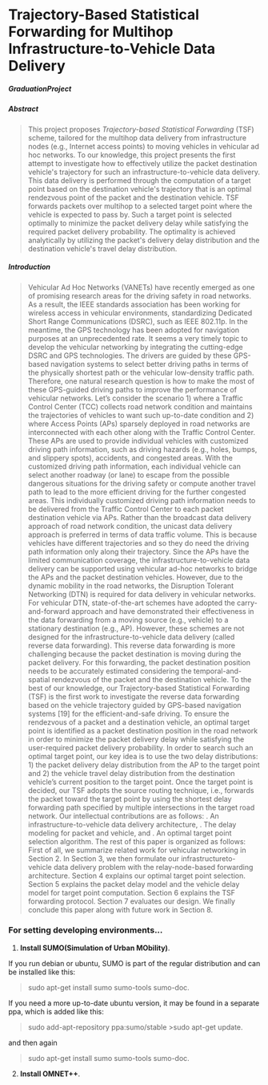 # Trajectory-Based Statistical Forwarding for Multihop Infrastructure-to-Vehicle Data Delivery
##### GraduationProject

##### Abstract
>This project proposes _Trajectory-based Statistical Forwarding_ (TSF) scheme, tailored for the multihop data delivery from infrastructure nodes (e.g., Internet access points) to moving vehicles in vehicular ad hoc networks. To our knowledge, this project presents the first attempt to investigate how to effectively utilize the packet destination vehicle's trajectory for such an infrastructure-to-vehicle data delivery. This data delivery is performed through the computation of a target point based on the destination vehicle's trajectory that is an optimal rendezvous point of the packet and the destination vehicle. TSF forwards packets over multihop to a selected target point where the vehicle is expected to pass by. Such a target point is selected optimally to minimize the packet delivery delay while satisfying the required packet delivery probability. The optimality is achieved analytically by utilizing the packet's delivery delay distribution and the destination vehicle's travel delay distribution.

##### Introduction
>Vehicular Ad Hoc Networks (VANETs) have recently emerged as one of promising research areas for the driving safety in road networks. As a result, the IEEE standards association has been working for wireless access in vehicular environments, standardizing Dedicated Short Range Communications (DSRC), such as IEEE 802.11p. In the meantime, the GPS technology has been adopted for navigation purposes at an unprecedented rate. It seems a very timely topic to develop the vehicular networking by integrating the cutting-edge DSRC and GPS technologies. The drivers are guided by these GPS-based navigation systems to select better driving paths in terms of the physically shortest path or the vehicular low-density traffic path. Therefore, one natural research question is how to make the most of these GPS-guided driving paths to improve the performance of vehicular networks.
> Let’s consider the scenario 1) where a Traffic Control Center (TCC) collects road network condition and maintains the trajectories of vehicles to want such up-to-date condition and 2) where Access Points (APs) sparsely deployed in road networks are interconnected with
each other along with the Traffic Control Center. These APs are used to provide individual vehicles with customized driving path information, such as driving hazards (e.g., holes, bumps, and slippery spots), accidents, and congested areas. With the customized driving path information, each individual vehicle can select another roadway (or lane) to escape from the possible dangerous situations for the driving safety or compute another travel path to lead to the more efficient driving for the further congested areas.
This individually customized driving path information needs to be delivered from the Traffic Control Center to each packet destination vehicle via APs. Rather than the broadcast data delivery approach of road network condition, the unicast data delivery approach is preferred in terms of data traffic volume. This is because vehicles have different trajectories and so they do need the driving path
information only along their trajectory. Since the APs have the limited communication coverage, the infrastructure-to-vehicle data delivery can be supported using vehicular ad-hoc networks to bridge the APs and the packet destination vehicles. However, due to the dynamic mobility in the road networks, the Disruption Tolerant Networking (DTN) is required for data delivery in vehicular networks. For
vehicular DTN, state-of-the-art schemes have adopted the carry-and-forward approach and have demonstrated their effectiveness in the data forwarding from a moving source (e.g., vehicle) to a stationary destination (e.g., AP). However, these schemes are not designed for the infrastructure-to-vehicle data delivery (called reverse data forwarding). This reverse data forwarding is more challenging because the packet destination is moving during the packet delivery. For this forwarding, the packet destination position needs to be accurately
estimated considering the temporal-and-spatial rendezvous of the packet and the destination vehicle. 
>To the best of our knowledge, our Trajectory-based
Statistical Forwarding (TSF) is the first work to investigate
the reverse data forwarding based on the vehicle trajectory
guided by GPS-based navigation systems [19] for the
efficient-and-safe driving. To ensure the rendezvous of a
packet and a destination vehicle, an optimal target point is
identified as a packet destination position in the road
network in order to minimize the packet delivery delay
while satisfying the user-required packet delivery probability.
In order to search such an optimal target point, our
key idea is to use the two delay distributions: 1) the packet
delivery delay distribution from the AP to the target point
and 2) the vehicle travel delay distribution from the
destination vehicle’s current position to the target point.
Once the target point is decided, our TSF adopts the source
routing technique, i.e., forwards the packet toward the
target point by using the shortest delay forwarding path
specified by multiple intersections in the target road
network. Our intellectual contributions are as follows:
. An infrastructure-to-vehicle data delivery architecture,
. The delay modeling for packet and vehicle, and
. An optimal target point selection algorithm.
The rest of this paper is organized as follows: First of all,
we summarize related work for vehicular networking in
Section 2. In Section 3, we then formulate our infrastructureto-
vehicle data delivery problem with the relay-node-based
forwarding architecture. Section 4 explains our optimal
target point selection. Section 5 explains the packet delay
model and the vehicle delay model for target point
computation. Section 6 explains the TSF forwarding protocol.
Section 7 evaluates our design. We finally conclude this
paper along with future work in Section 8.
### For setting developing environments...
1. **Install SUMO(Simulation of Urban MObility)**.

If you run debian or ubuntu, SUMO is part of the regular distribution and can be installed like this:
>sudo apt-get install sumo sumo-tools sumo-doc.

If you need a more up-to-date ubuntu version, it may be found in a separate ppa, which is added like this:
>sudo add-apt-repository ppa:sumo/stable >sudo apt-get update.

and then again
>sudo apt-get install sumo sumo-tools sumo-doc.


2. **Install OMNET++**.
